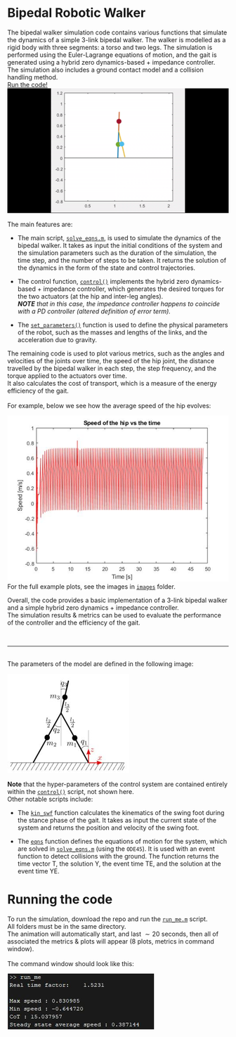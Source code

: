 # Bipedal Robotic Walker

The bipedal walker simulation code contains various functions that simulate the dynamics of a simple 3-link bipedal walker. The walker is modelled as a rigid body with three segments: a torso and two legs. The simulation is performed using the Euler-Lagrange equations of motion, and the gait is generated using a hybrid zero dynamics-based + impedance controller. <br>
The simulation also includes a ground contact model and a collision handling method.<br>
[Run the code!](#running-the-code)<br>
![bipedal_animation](images/biped_animate.gif)

The main features are:

- The main script, [`solve_eqns.m`](solve_eqns/solve_eqns.m), is used to simulate the dynamics of the bipedal walker. It takes as input the initial conditions of the system and the simulation parameters such as the duration of the simulation, the time step, and the number of steps to be taken. It returns the solution of the dynamics in the form of the state and control trajectories.

- The control function, [`control()`](control/control.m) implements the hybrid zero dynamics-based + impedance controller, which generates the desired torques for the two actuators (at the hip and inter-leg angles). <br>
_**NOTE** that in this case, the impedance controller happens to coincide with a PD controller (altered definition of error term)._

- The [`set_parameters()`](set_parameters/set_parameters.m) function is used to define the physical parameters of the robot, such as the masses and lengths of the links, and the acceleration due to gravity.

The remaining code is used to plot various metrics, such as the angles and velocities of the joints over time, the speed of the hip joint, the distance travelled by the bipedal walker in each step, the step frequency, and the torque applied to the actuators over time. <br> 
It also calculates the cost of transport, which is a measure of the energy efficiency of the gait.
<br> <br>
For example, below we see how the average speed of the hip evolves:

![step_speed](images/hipspeed.jpg) <br>
For the full example plots, see the images in [`images`](images/) folder. <br>

Overall, the code provides a basic implementation of a 3-link bipedal walker and a simple hybrid zero dynamics + impedance controller. <br>
The simulation results & metrics can be used to evaluate the performance of the controller and the efficiency of the gait.

<br>

---
<br>
The parameters of the model are defined in the following image:

![parameter_definitions](images/parameter_definition.JPG)

**Note** that the hyper-parameters of the control system are contained entirely within the [`control()`](control/control.m) script, not shown here. <br>
Other notable scripts include:

- The [`kin_swf`](kinematics/kin_swf.m) function calculates the kinematics of the swing foot during the stance phase of the gait. It takes as input the current state of the system and returns the position and velocity of the swing foot.

- The [`eqns`](solve_eqns/eqns.m) function defines the equations of motion for the system, which are solved in [`solve_eqns.m`](solve_eqns/solve_eqns.m) (using the `ODE45`). It is used with an event function to detect collisions with the ground. The function returns the time vector T, the solution Y, the event time TE, and the solution at the event time YE.

# Running the code
To run the simulation, download the repo and run the [`run_me.m`](run_me.m) script.<br>
All folders must be in the same directory.<br>
The animation will automatically start, and last $\sim 20$ seconds, then all of associated the metrics & plots will appear (8 plots, metrics in command window). <br> <br>
The command window should look like this:

![step_speed](images/command.JPG)
